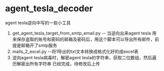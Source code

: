 #  agent_tesla_decoder
agent tesla逆向中写的一些小工具  
1.  get_agent_tesla_target_from_smtp_email.py    -- 当逆向出来agent tesla 用来保存盗取的账号和密码的邮箱及密码后，用这个脚本可以导出所有邮件，前提是邮箱开了smtp服务  
2.  mails_2_excel.py     --将1导出的txt文本转换成格式化好的成excel表  
3.  逆向agent tesla病毒时，解密agent tesla的字符串，获取二位数组，然后遍历解密出所有字符串   已经完成，待修改后上传

